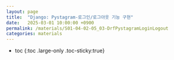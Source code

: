 ```yaml
---
layout: page
title:  "Django: Pystagram-로그인/로그아웃 기능 구현"
date:   2025-03-01 10:00:00 +0900
permalink: /materials/S01-04-02-05_03-DrfPystagramLoginLogout
categories: materials
---
```

* toc
{:toc .large-only .toc-sticky:true}
